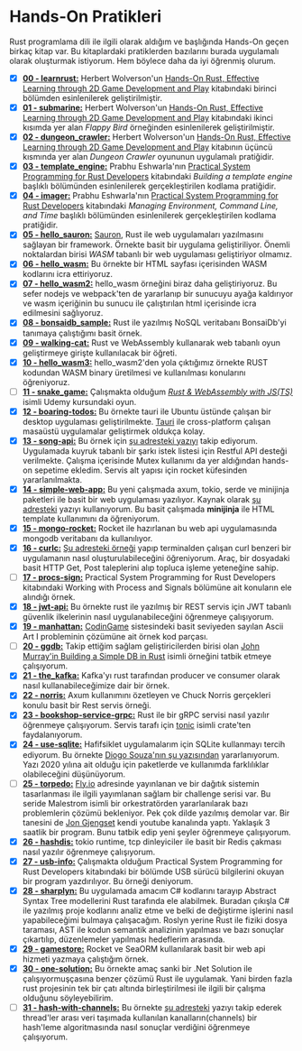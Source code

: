 # Hands-On Pratikleri

Rust programlama dili ile ilgili olarak aldığım ve başlığında Hands-On geçen birkaç kitap var. Bu kitaplardaki pratiklerden bazılarını burada uygulamalı olarak oluşturmak istiyorum. Hem böylece daha da iyi öğrenmiş olurum.

- [x] **[00 - learnrust:](https://github.com/buraksenyurt/rust-farm/tree/main/handson/treehouse)** Herbert Wolverson'un [Hands-On Rust, Effective Learning through 2D Game Development and Play](https://www.amazon.com/Hands-Rust-Effective-Learning-Development/dp/1680508164) kitabındaki birinci bölümden esinlenilerek geliştirilmiştir.
- [x] **[01 - submarine:](https://github.com/buraksenyurt/rust-farm/tree/main/handson/submarine)** Herbert Wolverson'un [Hands-On Rust, Effective Learning through 2D Game Development and Play](https://www.amazon.com/Hands-Rust-Effective-Learning-Development/dp/1680508164) kitabındaki ikinci kısımda yer alan *Flappy Bird* örneğinden esinlenilerek geliştirilmiştir.
- [x] **[02 - dungeon_crawler:](https://github.com/buraksenyurt/rust-farm/tree/main/handson/dungeon_crawler)** Herbert Wolverson'un [Hands-On Rust, Effective Learning through 2D Game Development and Play](https://www.amazon.com/Hands-Rust-Effective-Learning-Development/dp/1680508164) kitabının üçüncü kısmında yer alan *Dungeon Crawler* oyununun uygulamalı pratiğidir.
- [x] **[03 - template_engine:](https://github.com/buraksenyurt/rust-farm/tree/main/handson/template_engine)** Prabhu Eshwarla'nın [Practical System Programming for Rust Developers](https://www.packtpub.com/product/practical-system-programming-for-rust-developers/9781800560963) kitabındaki *Building a template engine* başlıklı bölümünden esinlenilerek gerçekleştirilen kodlama pratiğidir.
- [x] **[04 - imager:](https://github.com/buraksenyurt/rust-farm/tree/main/handson/imager)** Prabhu Eshwarla'nın [Practical System Programming for Rust Developers](https://www.packtpub.com/product/practical-system-programming-for-rust-developers/9781800560963) kitabındaki *Managing Environment, Command Line, and Time* başlıklı bölümünden esinlenilerek gerçekleştirilen kodlama pratiğidir.
- [x] **[05 - hello_sauron:](https://github.com/buraksenyurt/rust-farm/tree/main/handson/hello_sauron)** [Sauron](https://crates.io/crates/sauron), Rust ile web uygulamaları yazılmasını sağlayan bir framework. Örnekte basit bir uygulama geliştiriliyor. Önemli noktalardan birisi *WASM* tabanlı bir web uygulaması geliştiriyor olmamız.
- [x] **[06 - hello_wasm:](https://github.com/buraksenyurt/rust-farm/tree/main/handson/hello_wasm)** Bu örnekte bir HTML sayfası içerisinden WASM kodlarını icra ettiriyoruz.
- [x] **[07 - hello_wasm2:](https://github.com/buraksenyurt/rust-farm/tree/main/handson/hello_wasm2)** hello_wasm örneğini biraz daha geliştiriyoruz. Bu sefer nodejs ve webpack'ten de yararlanıp bir sunucuyu ayağa kaldırıyor ve wasm içeriğinin bu sunucu ile çalıştırılan html içerisinde icra edilmesini sağlıyoruz.
- [x] **[08 - bonsaidb_sample:](https://github.com/buraksenyurt/rust-farm/tree/main/handson/hello_wasm2)** Rust ile yazılmış NoSQL veritabanı BonsaiDb'yi tanımaya çalıştığımı basit örnek.
- [x] **[09 - walking-cat:](https://github.com/buraksenyurt/rust-farm/tree/main/handson/walking-cat)** Rust ve WebAssembly kullanarak web tabanlı oyun geliştirmeye girişte kullanılacak bir öğreti.
- [x] **[10 - hello_wasm3:](https://github.com/buraksenyurt/rust-farm/tree/main/handson/hello_wasm3)** hello_wasm2'den yola çıktığımız örnekte RUST kodundan WASM binary üretilmesi ve kullanılması konularını öğreniyoruz.
- [ ] **[11 - snake_game:](https://github.com/buraksenyurt/rust-farm/tree/main/handson/snake_game)** Çalışmakta olduğum *[Rust & WebAssembly with JS(TS)](https://www.udemy.com/share/105FWE3@Hpnvamh4ENZu5y5aObIjO8bkcROyUFeKgIHqryuwCh57TADfqevU_-N3mQBQeGbgkA==/)* isimli Udemy kursundaki oyun.
- [x] **[12 - boaring-todos:](https://github.com/buraksenyurt/rust-farm/tree/main/handson/snake_game)** Bu örnekte tauri ile Ubuntu üstünde çalışan bir desktop uygulaması geliştirilmekte. [Tauri](https://tauri.app/) ile cross-platform çalışan masaüstü uygulamalar geliştirmek oldukça kolay.  
- [x] **[13 - song-api:](https://github.com/buraksenyurt/rust-farm/tree/main/handson/song-api)** Bu örnek için [şu adresteki yazıyı](https://imajindevon.hashnode.dev/rust-rocket-song-request-api) takip ediyorum. Uygulamada kuyruk tabanlı bir şarkı istek listesi için Restful API desteği verilmekte. Çalışma içerisinde Mutex kullanımı da yer aldığından hands-on sepetime ekledim. Servis alt yapısı için rocket küfesinden yararlanılmakta.
- [x] **[14 - simple-web-app:](https://github.com/buraksenyurt/rust-farm/tree/main/handson/simple-web-app)** Bu yeni çalışmada axum, tokio, serde ve minijinja paketleri ile basit bir web uygulaması yazılıyor. Kaynak olarak [şu adresteki](https://woile.dev/posts/web-app-with-template-in-rust/) yazıyı kullanıyorum. Bu basit çalışmada **minijinja** ile HTML template kullanımını da öğreniyorum.
- [x] **[15 - mongo-rocket:](https://github.com/buraksenyurt/rust-farm/tree/main/handson/mongo-rocket)** Rocket ile hazırlanan bu web api uygulamasında mongodb veritabanı da kullanılıyor.
- [x] **[16 - curlc:](https://github.com/buraksenyurt/rust-farm/tree/main/handson/curlc)** [Şu adresteki örneği](https://www.bekk.christmas/post/2022/1/introduction-to-rust) yapıp terminalden çalışan curl benzeri bir uygulamanın nasıl oluşturulabileceğini öğreniyorum. Araç, bir dosyadaki basit HTTP Get, Post taleplerini alıp topluca işleme yeteneğine sahip.
- [ ] **[17 - procs-sign:](https://github.com/buraksenyurt/rust-farm/tree/main/handson/procs-sign)** Practical System Programming for Rust Developers kitabındaki Working with Process and Signals bölümüne ait konuların ele alındığı örnek.
- [x] **[18 - jwt-api:](https://github.com/buraksenyurt/rust-farm/tree/main/handson/jwt-api)** Bu örnekte rust ile yazılmış bir REST servis için JWT tabanlı güvenlik ilkelerinin nasıl uygulanabileceğini öğrenmeye çalışıyorum.
- [x] **[19 - manhattan:](https://github.com/buraksenyurt/rust-farm/tree/main/handson/manhattan)** [CodinGame](https://www.codingame.com) sistesindeki basit seviyeden sayılan Ascii Art I probleminin çözümüne ait örnek kod parçası.
- [ ] **[20 - ggdb:](https://github.com/buraksenyurt/rust-farm/tree/main/handson/ggdb)** Takip ettiğim sağlam geliştiricilerden birisi olan [John Murray'in Building a Simple DB in Rust](https://johns.codes/blog/build-a-db/part01) isimli örneğini tatbik etmeye çalışıyorum.
- [x] **[21 - the_kafka:](https://github.com/buraksenyurt/rust-farm/tree/main/handson/the_kafka)** Kafka'yı rust tarafından producer ve consumer olarak nasıl kullanabileceğimize dair bir örnek.
- [x] **[22 - norris:](https://github.com/buraksenyurt/rust-farm/tree/main/handson/norris)** Axum kullanımını özetleyen ve Chuck Norris gerçekleri konulu basit bir Rest servis örneği.
- [x] **[23 - bookshop-service-grpc:](https://github.com/buraksenyurt/rust-farm/tree/main/handson/bookshop-grpc-service)** Rust ile bir gRPC servisi nasıl yazılır öğrenmeye çalışıyorum. Servis tarafı için [tonic](https://docs.rs/tonic/latest/tonic/) isimli crate'ten faydalanıyorum.
- [x] **[24 - use-sqlite:](https://github.com/buraksenyurt/rust-farm/tree/main/handson/use-sqlite)** Hafifsiklet uygulamalarım için SQLite kullanmayı tercih ediyorum. Bu örnekte [Diogo Souza'nın şu yazısından](https://www.developer.com/languages/creating-an-api-with-rust-and-sqlite/) yararlanıyorum. Yazı 2020 yılına ait olduğu için paketlerde ve kullanımda farklılıklar olabileceğini düşünüyorum.
- [ ] **[25 - torpedo:](https://github.com/buraksenyurt/rust-farm/tree/main/handson/torpedo)** [Fly.io](https://fly.io/dist-sys/) adresinde yayınlanan ve bir dağıtık sistemin tasarlanması ile ilgili yayımlanan sağlam bir challenge serisi var. Bu seride Malestrom isimli bir orkestratörden yararlanılarak bazı problemlerin çözümü bekleniyor. Pek çok dilde yazılmış demolar var. Bir tanesini de [Jon Gjengset](https://www.youtube.com/watch?v=gboGyccRVXI&list=WL&index=2&t=2236s) kendi youtube kanalında yaptı. Yaklaşık 3 saatlik bir program. Bunu tatbik edip yeni şeyler öğrenmeye çalışıyorum.
- [x] **[26 - hashdis:](https://github.com/buraksenyurt/rust-farm/tree/main/handson/hashdis)** tokio runtime, tcp dinleyiciler ile basit bir Redis çakması nasıl yazılır öğrenmeye çalışıyorum.
- [x] **[27 - usb-info:](https://github.com/buraksenyurt/rust-farm/tree/main/handson/usb-info)** Çalışmakta olduğum Practical System Programming for Rust Developers kitabındaki bir bölümde USB sürücü bilgilerini okuyan bir program yazdırılıyor. Bu örneği deniyorum.
- [x] **[28 - sharplyn:](https://github.com/buraksenyurt/rust-farm/tree/main/handson/sharplyn)** Bu uygulamada amacım C# kodlarını tarayıp Abstract Syntax Tree modellerini Rust tarafında ele alabilmek. Buradan çıkışla C# ile yazılmış proje kodlarını analiz etme ve belki de değiştirme işlerini nasıl yapabileceğimi bulmaya çalışacağım. Roslyn yerine Rust ile fiziki dosya taraması, AST ile kodun semantik analizinin yapılması ve bazı sonuçlar çıkartılıp, düzenlemeler yapılması hedeflerim arasında.
- [x] **[29 - gamestore:](https://github.com/buraksenyurt/rust-farm/tree/main/handson/gamestore)** Rocket ve SeaORM kullanılarak basit bir web api hizmeti yazmaya çalıştığım örnek.
- [x] **[30 - one-solution:](https://github.com/buraksenyurt/rust-farm/tree/main/handson/one-solution)** Bu örnekte amaç sanki bir .Net Solution ile çalışıyormuşçasına benzer çözümü Rust ile uygulamak. Yani birden fazla rust projesinin tek bir çatı altında birleştirilmesi ile ilgili bir çalışma olduğunu söyleyebilirim.
- [ ] **[31 - hash-with-channels:](https://github.com/buraksenyurt/rust-farm/tree/main/handson/hash-with-channels)** Bu örnekte [şu adresteki](https://noz.ai/hash-pipeline/) yazıyı takip ederek thread'ler arası veri taşımada kullanılan kanalların(channels) bir hash'leme algoritmasında nasıl sonuçlar verdiğini öğrenmeye çalışıyorum.
